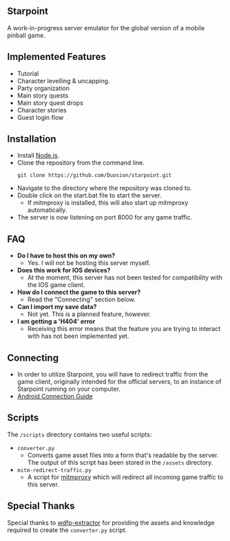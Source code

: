 ## Starpoint
A work-in-progress server emulator for the global version of a mobile pinball game.

## Implemented Features
* Tutorial
* Character levelling & uncapping.
* Party organization
* Main story quests
* Main story quest drops
* Character stories
* Guest login flow

## Installation
- Install [Node.js](https://nodejs.org/en/download/package-manager).
- Clone the repository from the command line.
  ```
  git clone https://github.com/Duosion/starpoint.git
  ```
- Navigate to the directory where the repository was cloned to.
- Double click on the start.bat file to start the server.
  - If mitmproxy is installed, this will also start up mitmproxy automatically.
- The server is now listening on port 8000 for any game traffic.

## FAQ
- **Do I have to host this on my own?**
  - Yes. I will not be hosting this server myself.
- **Does this work for IOS devices?**
  - At the moment, this server has not been tested for compatibility with the IOS game client.
- **How do I connect the game to this server?**
  - Read the "Connecting" section below.
- **Can I import my save data?**
  - Not yet. This is a planned feature, however.
- **I am getting a 'H404' error**
  - Receiving this error means that the feature you are trying to interact with has not been implemented yet.

## Connecting
- In order to utilize Starpoint, you will have to redirect traffic from the game client, originally intended for the official servers, to an instance of Starpoint running on your computer.
- [Android Connection Guide](/docs/connecting-android.md)

## Scripts
The ``/scripts`` directory contains two useful scripts:
- ``converter.py``
  - Converts game asset files into a form that's readable by the server. The output of this script has been stored in the ``/assets`` directory.
- ``mitm-redirect-traffic.py``
  - A script for [mitmproxy](https://mitmproxy.org/) which will redirect all incoming game traffic to this server.

## Special Thanks
Special thanks to [wdfp-extractor](https://github.com/ScripterSugar/wdfp-extractor) for providing the assets and knowledge required to create the ``converter.py`` script.